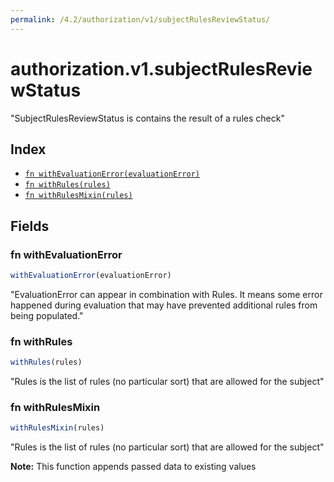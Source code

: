 ```yaml
---
permalink: /4.2/authorization/v1/subjectRulesReviewStatus/
---
```


# authorization.v1.subjectRulesReviewStatus

"SubjectRulesReviewStatus is contains the result of a rules check"

## Index

* [`fn withEvaluationError(evaluationError)`](#fn-withevaluationerror)
* [`fn withRules(rules)`](#fn-withrules)
* [`fn withRulesMixin(rules)`](#fn-withrulesmixin)

## Fields

### fn withEvaluationError

```ts
withEvaluationError(evaluationError)
```

"EvaluationError can appear in combination with Rules.  It means some error happened during evaluation that may have prevented additional rules from being populated."

### fn withRules

```ts
withRules(rules)
```

"Rules is the list of rules (no particular sort) that are allowed for the subject"

### fn withRulesMixin

```ts
withRulesMixin(rules)
```

"Rules is the list of rules (no particular sort) that are allowed for the subject"

**Note:** This function appends passed data to existing values